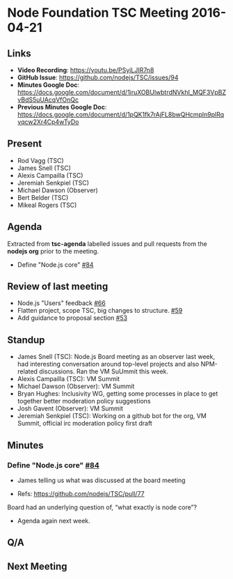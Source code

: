 # Node Foundation TSC Meeting 2016-04-21

## Links

* **Video Recording**: https://youtu.be/PSyiLJIR7n8
* **GitHub Issue**: https://github.com/nodejs/TSC/issues/94
* **Minutes Google Doc**: <https://docs.google.com/document/d/1iruXOBUlwbtrdNVkhI_MQF3VpBZvBdS5uUAcqVfOnQc>
* **Previous Minutes Google Doc**: <https://docs.google.com/document/d/1pQK1fk7rAjFL8bwQHcmpln9plRqvqcw2Xr4Cp4wTyDo>

## Present

* Rod Vagg (TSC)
* James Snell (TSC)
* Alexis Campailla (TSC)
* Jeremiah Senkpiel (TSC)
* Michael Dawson (Observer)
* Bert Belder (TSC)
* Mikeal Rogers (TSC)

## Agenda

Extracted from **tsc-agenda** labelled issues and pull requests from the **nodejs org** prior to the meeting.


* Define "Node.js core" [#84](https://github.com/nodejs/TSC/issues/84)

## Review of last meeting

* Node.js "Users" feedback [#66](https://github.com/nodejs/TSC/issues/66)
* Flatten project, scope TSC, big changes to structure. [#59](https://github.com/nodejs/TSC/pull/59)
* Add guidance to proposal section [#53](https://github.com/nodejs/TSC/pull/53)


## Standup

* James Snell (TSC): Node.js Board meeting as an observer last week, had interesting conversation around top-level projects and also NPM-related discussions. Ran the VM SuUmmit this week.
* Alexis Campailla (TSC): VM Summit
* Michael Dawson (Observer): VM Summit
* Bryan Hughes: Inclusivity WG, getting some processes in place to get together better moderation policy suggestions
* Josh Gavent (Observer): VM Summit
* Jeremiah Senkpiel (TSC): Working on a github bot for the org, VM Summit, official irc moderation policy first draft

## Minutes

### Define "Node.js core" [#84](https://github.com/nodejs/TSC/issues/84)

- James telling us what was discussed at the board meeting

- Refs: https://github.com/nodejs/TSC/pull/77

Board had an underlying question of, “what exactly is node core”?

- Agenda again next week.

## Q/A



## Next Meeting



